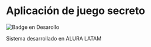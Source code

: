 <H1>Aplicación de juego secreto</H1>

![Badge en Desarollo](https://img.shields.io/badge/STATUS-EN%20DESAROLLO-green)

Sistema desarrollado en ALURA LATAM
